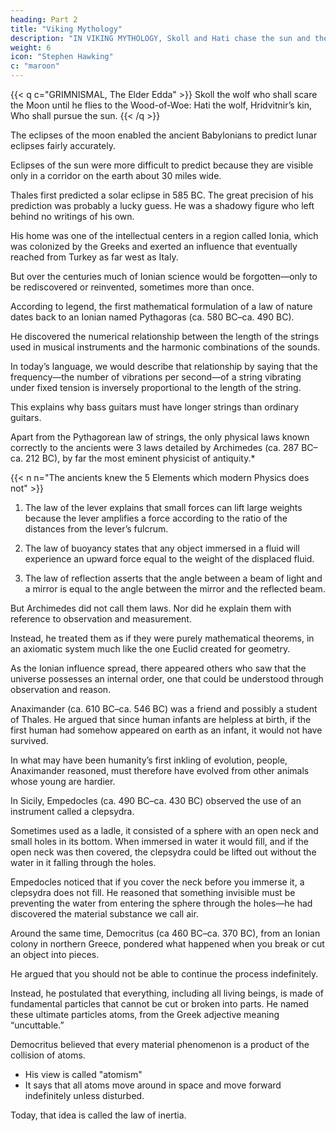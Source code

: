 ```yaml
---
heading: Part 2
title: "Viking Mythology"
description: "IN VIKING MYTHOLOGY, Skoll and Hati chase the sun and the moon. When the wolves catch either one, there is an eclipse."
weight: 6
icon: "Stephen Hawking"
c: "maroon"
---
```



{{< q c="GRIMNISMAL, The Elder Edda" >}}
Skoll the wolf who shall scare the Moon until he flies to the Wood-of-Woe:
Hati the wolf, Hridvitnir’s kin, Who shall pursue the sun.
{{< /q >}}


<!-- IN VIKING MYTHOLOGY, Skoll and Hati chase the sun and the moon. When the wolves catch either one, there is an eclipse. 

When this happens, the people on earth rush to rescue the sun or moon by making as much noise as they can in hopes of scaring off the wolves. There are similar myths in other cultures. 

But after a time people must have noticed that the sun and moon soon emerged from the eclipse regardless of whether they ran around screaming and banging on things.

After a time they must also have noticed that the eclipses didn’t just happen at random: They occurred in regular patterns that repeated themselves.

These patterns were most obvious for -->

The eclipses of the moon enabled the ancient Babylonians to predict lunar eclipses fairly accurately.

 <!-- even though they didn’t realize that they were caused by the earth blocking the light of the sun. -->

Eclipses of the sun were more difficult to predict because they are visible only in a corridor on the earth about 30 miles wide.

<!-- Still, once grasped, the patterns made it clear the eclipses were not dependent on the arbitrary whims of supernatural beings, but rather governed by laws. -->

<!-- Despite some early success predicting the motion of celestial bodies, most events in nature appeared to our ancestors to be impossible to predict. Volcanoes, earthquakes, storms, pestilences, and ingrown toenails all seemed to occur without obvious cause or pattern. In ancient times it was natural to ascribe the violent acts of nature to a pantheon of mischievous or malevolent deities.

Calamities were often taken as a sign that we had somehow offended the gods. For example, in about 5600 BC the Mount Mazama volcano in Oregon erupted, raining rock and burning ash for years, and leading to the many years of rainfall that eventually filled the volcanic crater today called Crater Lake. 

The Klamath Indians of Oregon have a legend that faithfully matches every geologic detail of the event but adds a bit of drama by portraying a human as the cause of the catastrophe. The human capacity for guilt is such that people can always find ways to blamethemselves. 

Llao, the chief of the Below World, falls in love with the beautiful human daughter of a Klamath chief. She spurns him, and in revenge Llao tries to destroy the Klamath with fire. 

Luckily, according to the legend, Skell, the chief of the Above World, pities the humans and does battle with his underworld counterpart. Eventually Llao, injured, falls back inside Mount Mazama, leaving a huge hole, the crater that eventually filled with water. 

Ignorance of nature’s ways led people in ancient times to invent gods to lord it over every aspect of human life. There were gods of love and war; of the sun, earth, and sky; of the oceans and rivers; of rain and thunderstorms; even of earthquakes and volcanoes. When the gods were pleased, mankind was treated to good weather, peace, and freedom from natural disaster and disease. 

When they were displeased, there came drought, war, pestilence, and epidemics. Since the connection of cause and effect in nature was invisible to their eyes, these gods appeared inscrutable, and people at their mercy. But with Thales of Miletus (ca. 624 BC– ca. 546 BC) about 2,600 years ago, that began to change. 

The idea arose that nature follows consistent principles that could be deciphered. And so began the long process of replacing the notion of the reign of gods with the concept of a universe that is governed by laws of nature, and created according to a blueprint we could someday learn to read. -->

<!-- Viewed on the timeline of human history, scientific inquiry is a very new endeavor.

Our species, Homo sapiens, originated in sub-Saharan Africa around 200,000 BC. 

Written language dates back only to about 7000 BC, the product of societies centered around the cultivation of grain. (Some of the oldest written inscriptions concern the daily ration of beer allowed to each citizen.) 

The earliest written records from the great civilization of ancient Greece date back to the ninth century BC, but the height of that civilization, the “classical period,” came several hundred years later, beginning a little before 500 BC.

According to Aristotle (384 BC–322 BC), it was around that time that Thales first developed the idea that the world can be understood, that the complex happenings around us could be reduced to simpler principles and explained without resorting to mythical or theological explanations. -->


Thales first predicted a solar eclipse in 585 BC. The great precision of his prediction was probably a lucky guess. He was a shadowy figure who left behind no writings of his own. 

His home was one of the intellectual centers in a region called Ionia, which was colonized by the Greeks and exerted an influence that eventually reached from Turkey as far west as Italy. 

<!-- Ionian science had a strong interest in uncovering fundamental laws to explain natural phenomena, a tremendous milestone in the history of human ideas. 

Their approach was rational and in many cases led to conclusions surprisingly similar to what our more sophisticated methods have led us to believe today. It represented a grand beginning.  -->

But over the centuries much of Ionian science would be forgotten—only to be rediscovered or reinvented, sometimes more than once.

According to legend, the first mathematical formulation of a law of nature dates back to an Ionian named Pythagoras (ca. 580 BC–ca. 490 BC).

<!-- , famous for the Pythagorean theorem.

 the square of the hypotenuse (longest side) of a right triangle equals the sum of the squares of the other 2 sides.  -->

He discovered the numerical relationship between the length of the strings used in musical instruments and the harmonic combinations of the sounds.

In today’s language, we would describe that relationship by saying that the frequency—the number of vibrations per second—of a string vibrating under fixed tension is inversely proportional to the length of the string. 

This explains why bass guitars must have longer strings than ordinary guitars. 

<!-- Pythagoras probably did not really discover this nor the Pythagorean theorem. But there is evidence that some relation between string length and pitch was known in his day. That simple mathematical formula was the first theoretical physics. -->

Apart from the Pythagorean law of strings, the only physical laws known correctly to the ancients were 3 laws detailed by Archimedes (ca. 287 BC–ca. 212 BC), by far the most eminent physicist of antiquity.*

{{< n n="The ancients knew the 5 Elements which modern Physics does not" >}}


1. The law of the lever explains that small forces can lift large weights because the lever amplifies a force according to the ratio of the distances from the lever’s fulcrum.

2. The law of buoyancy states that any object immersed in a fluid will experience an upward force equal to the weight of the displaced fluid.

3. The law of reflection asserts that the angle between a beam of light and a mirror is equal to the angle between the mirror and the reflected beam.

But Archimedes did not call them laws. Nor did he explain them with reference to observation and measurement. 

Instead, he treated them as if they were purely mathematical theorems, in an axiomatic system much like the one Euclid created for geometry.

As the Ionian influence spread, there appeared others who saw that the universe possesses an internal order, one that could be understood through observation and reason.

Anaximander (ca. 610 BC–ca. 546 BC) was a friend and possibly a student of Thales. He argued that since human infants are helpless at birth, if the first human had somehow appeared on earth as an infant, it would not have survived.

In what may have been humanity’s first inkling of evolution, people, Anaximander reasoned, must therefore have evolved from other animals whose young are hardier.

In Sicily, Empedocles (ca. 490 BC–ca. 430 BC) observed the use of an instrument called a clepsydra.

Sometimes used as a ladle, it consisted of a sphere with an open neck and small holes in its bottom. When immersed in water it would fill, and if the open neck was then covered, the clepsydra could be lifted out without the water in it falling through the holes. 

Empedocles noticed that if you cover the neck before you immerse it, a clepsydra does not fill. He reasoned that something invisible must be preventing the water from entering the sphere through the holes—he had discovered the material substance we call air.

Around the same time, Democritus (ca 460 BC–ca. 370 BC), from an Ionian colony in northern Greece, pondered what happened when you break or cut an object into pieces. 

He argued that you should not be able to continue the process indefinitely. 

Instead, he postulated that everything, including all living beings, is made of fundamental particles that cannot be cut or broken into parts. He named these ultimate particles atoms, from the Greek adjective meaning “uncuttable.”

Democritus believed that every material phenomenon is a product of the collision of atoms.
- His view is called "atomism"
- It says that all atoms move around in space and move forward indefinitely unless disturbed. 

Today, that idea is called the law of inertia.
